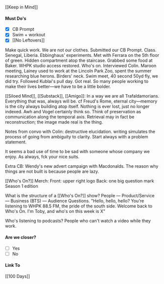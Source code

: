 [[Keep in Mind]]
#### Must Do's
- [x] CB Prompt
- [x] Swim + workout
- [x] [[No Leftovers]]

Make quick work. We are not our clothes. Submitted our CB Prompt. Class. Senegal, Liberia. Ebbinghaus' experiments. Met with Ferrara on the 5th floor of green. Hidden compartment atop the staircase. Grabbed some food at Baker. WHPK studio access restored. Who's on. Interviewed Colin. Maroon meeting, Lainey used to work at the Lincoln Park Zoo, spent the summer researching blue herons. Birders' neck. Swim meet, 40 second 50yd fly, we did try. Followed Kublai's pull day. Got real. So many people working to make their lives better—we have to be a little bolder.

[[Siloed Mind]], [[Substack]], [[Amigo]]: In a way we are all Trafaldamorians. Everything that was, always will be. cf Freud's Rome, eternal city—memory is the city always building atop itself. Nothing is ever lost, just no longer indexed. Awh and Vogel certainly think so. Think of preservation as communication along the temporal axis. Retrieval may in fact be reconstruction; the image made real is the thing.

Notes from convo with Colin: destructive elucidation. writing simulates the process of going from ambiguity to clarity. Start always with a problem statement.

It seems a bad use of time to be sad with someone whose company we enjoy.
As always, fck your nice suits.

Extra CB: 
Wendy's new advert campaign with Macdonalds. 
The reason why things are not built is because people are lazy.

[[Who's On?]] Merch: 
Front: upper right logo
Back: one big question mark
Season 1 edition

What is the structure of a [[Who's On?]] show?
People — Product/Service — Business (BTS) — Audience Questions.
"Hello, hello, hello? You're listening to WHPK 88.5 FM, the pride of the south side.
Welcome back to Who's On. I'm Toby, and who's on this week is X"

Who's listening to podcasts? People who can't watch a video while they work.

#### Are we closer?
- [ ] Yes
- [ ] No
#### Link To
[[100 Days]]
